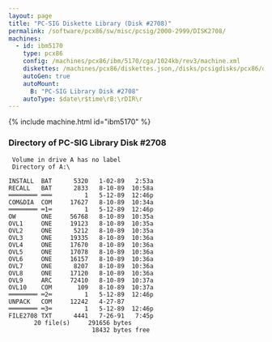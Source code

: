 ```yaml
---
layout: page
title: "PC-SIG Diskette Library (Disk #2708)"
permalink: /software/pcx86/sw/misc/pcsig/2000-2999/DISK2708/
machines:
  - id: ibm5170
    type: pcx86
    config: /machines/pcx86/ibm/5170/cga/1024kb/rev3/machine.xml
    diskettes: /machines/pcx86/diskettes.json,/disks/pcsigdisks/pcx86/diskettes.json
    autoGen: true
    autoMount:
      B: "PC-SIG Library Disk #2708"
    autoType: $date\r$time\rB:\rDIR\r
---
```


{% include machine.html id="ibm5170" %}

### Directory of PC-SIG Library Disk #2708

     Volume in drive A has no label
     Directory of A:\

    INSTALL  BAT      5320   1-02-89   2:53a
    RECALL   BAT      2833   8-10-89  10:58a
    ════════ ═══         1   5-12-89  12:46p
    COM&DIA  COM     17627   8-10-89  10:34a
    ════════ ═1═         1   5-12-89  12:46p
    OW       ONE     56768   8-10-89  10:35a
    OVL1     ONE     19123   8-10-89  10:35a
    OVL2     ONE      5212   8-10-89  10:35a
    OVL3     ONE     19335   8-10-89  10:36a
    OVL4     ONE     17670   8-10-89  10:36a
    OVL5     ONE     17078   8-10-89  10:36a
    OVL6     ONE     16157   8-10-89  10:36a
    OVL7     ONE      8207   8-10-89  10:36a
    OVL8     ONE     17120   8-10-89  10:36a
    OVL9     ARC     72410   8-10-89  10:37a
    OVL10    COM       109   8-10-89  10:37a
    ════════ ═2═         1   5-12-89  12:46p
    UNPACK   COM     12242   4-27-87
    ════════ ═3═         1   5-12-89  12:46p
    FILE2708 TXT      4441   7-26-91   7:45p
           20 file(s)     291656 bytes
                           18432 bytes free
